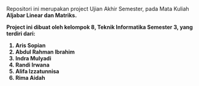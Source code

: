 Repositori ini merupakan project Ujian Akhir Semester, pada Mata Kuliah <b>Aljabar Linear dan Matriks<b>.

Project ini dibuat oleh kelompok 8, Teknik Informatika Semester 3, yang terdiri dari:
1. Aris Sopian
2. Abdul Rahman Ibrahim
3. Indra Mulyadi
4. Randi Irwana
5. Alifa Izzatunnisa
6. Rima Aidah
